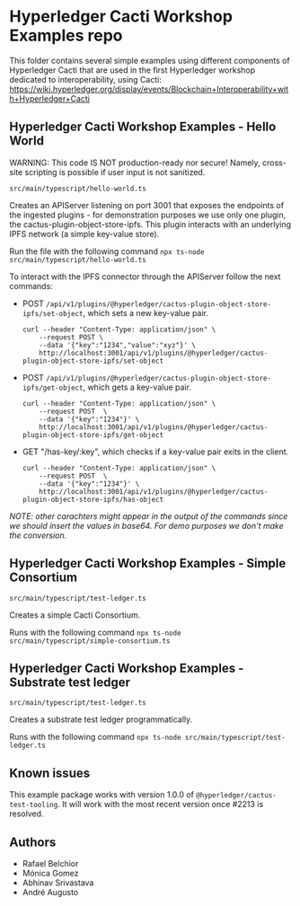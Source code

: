 # Hyperledger Cacti Workshop Examples repo

This folder contains several simple examples using different components of Hyperledger Cacti that are used in the first Hyperledger workshop dedicated to interoperability, using Cacti: https://wiki.hyperledger.org/display/events/Blockchain+Interoperability+with+Hyperledger+Cacti

## Hyperledger Cacti Workshop Examples - Hello World
WARNING: This code IS NOT production-ready nor secure! Namely, cross-site scripting is possible if user input is not sanitized.

``src/main/typescript/hello-world.ts``

Creates an APIServer listening on port 3001 that exposes the endpoints of the ingested plugins - for demonstration purposes we use only one plugin, the cactus-plugin-object-store-ipfs. This plugin interacts with an underlying IPFS network (a simple key-value store).

Run the file with the following command ``npx ts-node src/main/typescript/hello-world.ts``

To interact with the IPFS connector through the APIServer follow the next commands:
- POST `/api/v1/plugins/@hyperledger/cactus-plugin-object-store-ipfs/set-object`, which sets a new key-value pair.
    ```
    curl --header "Content-Type: application/json" \
        --request POST \
        --data '{"key":"1234","value":"xyz"}' \
        http://localhost:3001/api/v1/plugins/@hyperledger/cactus-plugin-object-store-ipfs/set-object
    ```

- POST `/api/v1/plugins/@hyperledger/cactus-plugin-object-store-ipfs/get-object`, which gets a key-value pair.
    ```
    curl --header "Content-Type: application/json" \
        --request POST  \
        --data '{"key":"1234"}' \
        http://localhost:3001/api/v1/plugins/@hyperledger/cactus-plugin-object-store-ipfs/get-object
    ```

- GET "/has-key/:key", which checks if a key-value pair exits in the client.
    ```
    curl --header "Content-Type: application/json" \
        --request POST  \
        --data '{"key":"1234"}' \
        http://localhost:3001/api/v1/plugins/@hyperledger/cactus-plugin-object-store-ipfs/has-object
    ```

*NOTE: other carachters might appear in the output of the commands since we should insert the values in base64. For demo purposes we don't make the conversion.*

## Hyperledger Cacti Workshop Examples - Simple Consortium

``src/main/typescript/test-ledger.ts``

Creates a simple Cacti Consortium.

Runs with the following command ``npx ts-node src/main/typescript/simple-consortium.ts``

## Hyperledger Cacti Workshop Examples - Substrate test ledger

``src/main/typescript/test-ledger.ts``

Creates a substrate test ledger programmatically.

Runs with the following command ``npx ts-node src/main/typescript/test-ledger.ts``

## Known issues
This example package works with version 1.0.0 of ``@hyperledger/cactus-test-tooling``. It will work with the most recent version once #2213 is resolved.

## Authors

- Rafael Belchior
- Mónica Gomez
- Abhinav Srivastava
- André Augusto
